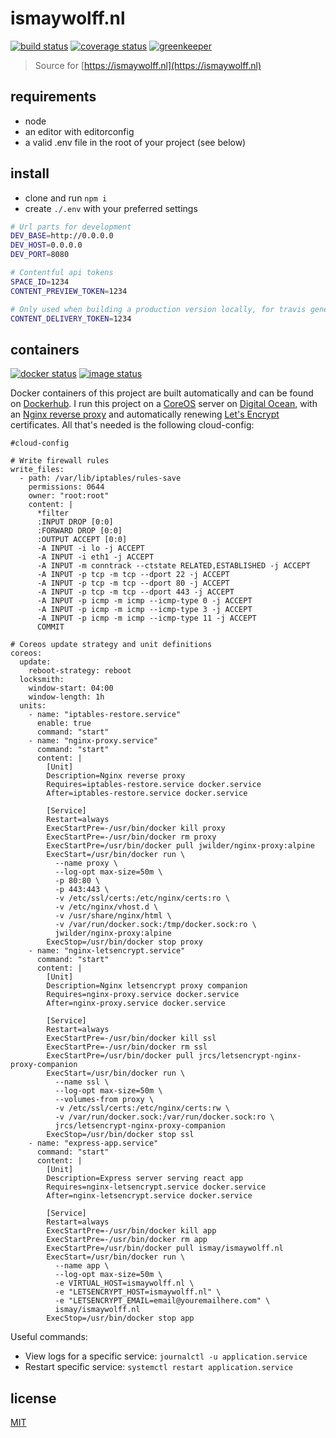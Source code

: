 # ismaywolff.nl


[![build status][build-badge]][build-url]
[![coverage status][coverage-badge]][coverage-url]
[![greenkeeper][greenkeeper-badge]][greenkeeper-url]

> Source for [https://ismaywolff.nl](https://ismaywolff.nl)

## requirements

* node
* an editor with editorconfig
* a valid .env file in the root of your project (see below)

## install

* clone and run `npm i`
* create `./.env` with your preferred settings

```bash
# Url parts for development
DEV_BASE=http://0.0.0.0
DEV_HOST=0.0.0.0
DEV_PORT=8080

# Contentful api tokens
SPACE_ID=1234
CONTENT_PREVIEW_TOKEN=1234

# Only used when building a production version locally, for travis generated containers this variable is set in .travis.yml
CONTENT_DELIVERY_TOKEN=1234
```

## containers

[![docker status][docker-badge]][docker-url]
[![image status][image-badge]][image-url]

Docker containers of this project are built automatically and can be found on [Dockerhub](https://hub.docker.com/r/ismay/ismaywolff.nl/). I run this project on a [CoreOS](https://coreos.com/) server on [Digital Ocean](https://www.digitalocean.com/), with an [Nginx reverse proxy](https://github.com/jwilder/nginx-proxy) and automatically renewing [Let's Encrypt](https://letsencrypt.org/) certificates. All that's needed is the following cloud-config:

```
#cloud-config

# Write firewall rules
write_files:
  - path: /var/lib/iptables/rules-save
    permissions: 0644
    owner: "root:root"
    content: |
      *filter
      :INPUT DROP [0:0]
      :FORWARD DROP [0:0]
      :OUTPUT ACCEPT [0:0]
      -A INPUT -i lo -j ACCEPT
      -A INPUT -i eth1 -j ACCEPT
      -A INPUT -m conntrack --ctstate RELATED,ESTABLISHED -j ACCEPT
      -A INPUT -p tcp -m tcp --dport 22 -j ACCEPT
      -A INPUT -p tcp -m tcp --dport 80 -j ACCEPT
      -A INPUT -p tcp -m tcp --dport 443 -j ACCEPT
      -A INPUT -p icmp -m icmp --icmp-type 0 -j ACCEPT
      -A INPUT -p icmp -m icmp --icmp-type 3 -j ACCEPT
      -A INPUT -p icmp -m icmp --icmp-type 11 -j ACCEPT
      COMMIT

# Coreos update strategy and unit definitions
coreos:
  update:
    reboot-strategy: reboot
  locksmith:
    window-start: 04:00
    window-length: 1h
  units:
    - name: "iptables-restore.service"
      enable: true
      command: "start"
    - name: "nginx-proxy.service"
      command: "start"
      content: |
        [Unit]
        Description=Nginx reverse proxy
        Requires=iptables-restore.service docker.service
        After=iptables-restore.service docker.service

        [Service]
        Restart=always
        ExecStartPre=-/usr/bin/docker kill proxy
        ExecStartPre=-/usr/bin/docker rm proxy
        ExecStartPre=/usr/bin/docker pull jwilder/nginx-proxy:alpine
        ExecStart=/usr/bin/docker run \
          --name proxy \
          --log-opt max-size=50m \
          -p 80:80 \
          -p 443:443 \
          -v /etc/ssl/certs:/etc/nginx/certs:ro \
          -v /etc/nginx/vhost.d \
          -v /usr/share/nginx/html \
          -v /var/run/docker.sock:/tmp/docker.sock:ro \
          jwilder/nginx-proxy:alpine
        ExecStop=/usr/bin/docker stop proxy
    - name: "nginx-letsencrypt.service"
      command: "start"
      content: |
        [Unit]
        Description=Nginx letsencrypt proxy companion
        Requires=nginx-proxy.service docker.service
        After=nginx-proxy.service docker.service

        [Service]
        Restart=always
        ExecStartPre=-/usr/bin/docker kill ssl
        ExecStartPre=-/usr/bin/docker rm ssl
        ExecStartPre=/usr/bin/docker pull jrcs/letsencrypt-nginx-proxy-companion
        ExecStart=/usr/bin/docker run \
          --name ssl \
          --log-opt max-size=50m \
          --volumes-from proxy \
          -v /etc/ssl/certs:/etc/nginx/certs:rw \
          -v /var/run/docker.sock:/var/run/docker.sock:ro \
          jrcs/letsencrypt-nginx-proxy-companion
        ExecStop=/usr/bin/docker stop ssl
    - name: "express-app.service"
      command: "start"
      content: |
        [Unit]
        Description=Express server serving react app
        Requires=nginx-letsencrypt.service docker.service
        After=nginx-letsencrypt.service docker.service

        [Service]
        Restart=always
        ExecStartPre=-/usr/bin/docker kill app
        ExecStartPre=-/usr/bin/docker rm app
        ExecStartPre=/usr/bin/docker pull ismay/ismaywolff.nl
        ExecStart=/usr/bin/docker run \
          --name app \
          --log-opt max-size=50m \
          -e VIRTUAL_HOST=ismaywolff.nl \
          -e "LETSENCRYPT_HOST=ismaywolff.nl" \
          -e "LETSENCRYPT_EMAIL=email@youremailhere.com" \
          ismay/ismaywolff.nl
        ExecStop=/usr/bin/docker stop app
```

Useful commands:

* View logs for a specific service: `journalctl -u application.service`
* Restart specific service: `systemctl restart application.service`

## license

[MIT](http://ismay.mit-license.org/)

[build-badge]: https://travis-ci.org/ismay/ismaywolff.nl.svg?branch=develop
[build-url]: https://travis-ci.org/ismay/ismaywolff.nl
[coverage-badge]: https://coveralls.io/repos/github/ismay/ismaywolff.nl/badge.svg?branch=develop
[coverage-url]: https://coveralls.io/github/ismay/ismaywolff.nl?branch=develop
[greenkeeper-badge]: https://badges.greenkeeper.io/ismay/ismaywolff.nl.svg
[greenkeeper-url]: https://greenkeeper.io/
[docker-badge]: https://images.microbadger.com/badges/version/ismay/ismaywolff.nl.svg
[docker-url]: https://hub.docker.com/r/ismay/ismaywolff.nl/
[image-badge]: https://images.microbadger.com/badges/image/ismay/ismaywolff.nl.svg
[image-url]: https://hub.docker.com/r/ismay/ismaywolff.nl/
